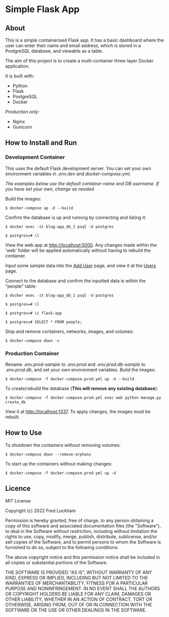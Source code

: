# Simple Flask App

## About

This is a simple containerised Flask app. It has a basic dashboard where the user can enter their name and email address, which is stored in a PostgreSQL database, and viewable as a table.

The aim of this project is to create a multi-container three-layer Docker application.

It is built with:

- Python
- Flask
- PostgreSQL
- Docker

_Production only:_

- Nginx
- Gunicorn

## How to Install and Run

### Development Container

This uses the default Flask development server. You can set your own environment variables in _.env.dev_ and _docker-compose.yml_.

_The examples below use the default container name and DB username. If you have set your own, change as needed_

Build the images:

```
$ docker-compose up -d --build
```

Confirm the database is up and running by connecting and listing it:

```
$ docker exec -it blog-app_db_1 psql -U postgres

$ postgres=# \l
```

View the web app at [http://localhost:5000](http://localhost:5000). Any changes made within the 'web' folder will be applied automatically without having to rebuild the container.

Input some sample data into the [Add User](http://127.0.0.1:1337/addperson) page, and view it at the [Users](http://127.0.0.1:1337/display) page.

Connect to the database and confirm the inputted data is within the "people" table:

```
$ docker exec -it blog-app_db_1 psql -U postgres

$ postgres=# \l

$ postgres=# \c flask-app

$ postgres=# SELECT * FROM people;
```

Stop and remove containers, networks, images, and volumes:

```
$ docker-compose down -v
```

### Production Container

Rename _.env.prod-sample_ to _.env.prod_ and _.env.prod.db-sample_ to _.env.prod.db_, and set your own environment variables.
Build the images:

```
$ docker-compose -f docker-compose.prod.yml up -d --build
```

To create/rebuild the database (**This will remove any existing database**):

```
$ docker-compose -f docker-compose.prod.yml exec web python manage.py create_db
```

View it at [http://localhost:1337](http://localhost:1337). To apply changes, the images must be rebuilt.

## How to Use

To shutdown the containers without removing volumes:

```
$ docker-compose down --remove-orphans
```

To start up the containers without making changes:

```
$ docker-compose -f docker-compose.prod.yml up -d
```

## Licence

MIT License

Copyright (c) 2022 Fred Luckham

Permission is hereby granted, free of charge, to any person obtaining a copy
of this software and associated documentation files (the "Software"), to deal
in the Software without restriction, including without limitation the rights
to use, copy, modify, merge, publish, distribute, sublicense, and/or sell
copies of the Software, and to permit persons to whom the Software is
furnished to do so, subject to the following conditions:

The above copyright notice and this permission notice shall be included in all
copies or substantial portions of the Software.

THE SOFTWARE IS PROVIDED "AS IS", WITHOUT WARRANTY OF ANY KIND, EXPRESS OR
IMPLIED, INCLUDING BUT NOT LIMITED TO THE WARRANTIES OF MERCHANTABILITY,
FITNESS FOR A PARTICULAR PURPOSE AND NONINFRINGEMENT. IN NO EVENT SHALL THE
AUTHORS OR COPYRIGHT HOLDERS BE LIABLE FOR ANY CLAIM, DAMAGES OR OTHER
LIABILITY, WHETHER IN AN ACTION OF CONTRACT, TORT OR OTHERWISE, ARISING FROM,
OUT OF OR IN CONNECTION WITH THE SOFTWARE OR THE USE OR OTHER DEALINGS IN THE
SOFTWARE.
